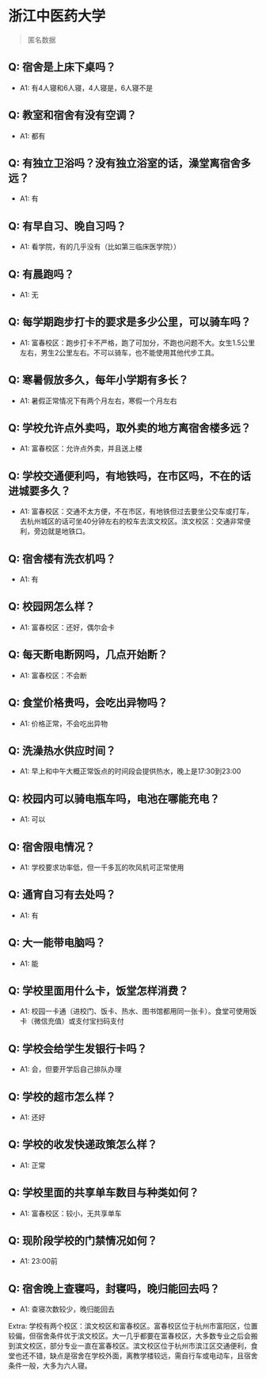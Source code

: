 # 浙江中医药大学

> 匿名数据

## Q: 宿舍是上床下桌吗？

- A1: 有4人寝和6人寝，4人寝是，6人寝不是

## Q: 教室和宿舍有没有空调？

- A1: 都有

## Q: 有独立卫浴吗？没有独立浴室的话，澡堂离宿舍多远？

- A1: 有

## Q: 有早自习、晚自习吗？

- A1: 看学院，有的几乎没有（比如第三临床医学院））

## Q: 有晨跑吗？

- A1: 无

## Q: 每学期跑步打卡的要求是多少公里，可以骑车吗？

- A1: 富春校区：跑步打卡不严格，跑了可加分，不跑也问题不大。女生1.5公里左右，男生2公里左右。不可以骑车，也不能使用其他代步工具。

## Q: 寒暑假放多久，每年小学期有多长？

- A1: 暑假正常情况下有两个月左右，寒假一个月左右

## Q: 学校允许点外卖吗，取外卖的地方离宿舍楼多远？

- A1: 富春校区：允许点外卖，并且送上楼

## Q: 学校交通便利吗，有地铁吗，在市区吗，不在的话进城要多久？

- A1: 富春校区：交通不太方便，不在市区，有地铁但过去要坐公交车或打车，去杭州城区的话可坐40分钟左右的校车去滨文校区。滨文校区：交通非常便利，旁边就是地铁口。

## Q: 宿舍楼有洗衣机吗？

- A1: 有

## Q: 校园网怎么样？

- A1: 富春校区：还好，偶尔会卡

## Q: 每天断电断网吗，几点开始断？

- A1: 富春校区：不会断

## Q: 食堂价格贵吗，会吃出异物吗？

- A1: 价格正常，不会吃出异物

## Q: 洗澡热水供应时间？

- A1: 早上和中午大概正常饭点的时间段会提供热水，晚上是17:30到23:00

## Q: 校园内可以骑电瓶车吗，电池在哪能充电？

- A1: 可以

## Q: 宿舍限电情况？

- A1: 学校要求功率低，但一千多瓦的吹风机可正常使用

## Q: 通宵自习有去处吗？

- A1: 有

## Q: 大一能带电脑吗？

- A1: 能

## Q: 学校里面用什么卡，饭堂怎样消费？

- A1: 校园一卡通（进校门、饭卡、热水、图书馆都用同一张卡）。食堂可使用饭卡（微信充值）或支付宝扫码支付

## Q: 学校会给学生发银行卡吗？

- A1: 会，但要开学后自己排队办理

## Q: 学校的超市怎么样？

- A1: 还好

## Q: 学校的收发快递政策怎么样？

- A1: 正常

## Q: 学校里面的共享单车数目与种类如何？

- A1: 富春校区：较小，无共享单车

## Q: 现阶段学校的门禁情况如何？

- A1: 23:00前

## Q: 宿舍晚上查寝吗，封寝吗，晚归能回去吗？

- A1: 查寝次数较少，晚归能回去

Extra: 学校有两个校区：滨文校区和富春校区。富春校区位于杭州市富阳区，位置较偏，但宿舍条件优于滨文校区。大一几乎都要在富春校区，大多数专业之后会搬到滨文校区，部分专业一直在富春校区。滨文校区位于杭州市滨江区交通便利，食堂也还不错，缺点是宿舍在学校外面，离教学楼较远，需自行车或电动车，且宿舍条件一般，大多为六人寝。